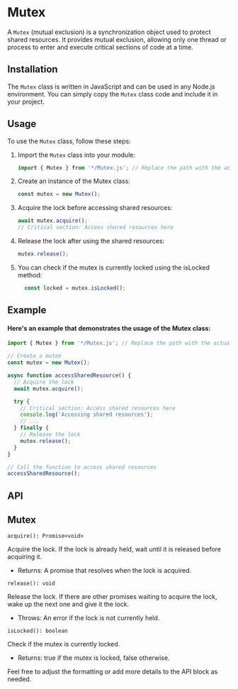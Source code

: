 # Mutex

A `Mutex` (mutual exclusion) is a synchronization object used to protect shared resources. It provides mutual exclusion, allowing only one thread or process to enter and execute critical sections of code at a time.

## Installation

The `Mutex` class is written in JavaScript and can be used in any Node.js environment. You can simply copy the `Mutex` class code and include it in your project.

## Usage

To use the `Mutex` class, follow these steps:

1. Import the `Mutex` class into your module:
   ```javascript
   import { Mutex } from '*/Mutex.js'; // Replace the path with the actual path to the mutex.js file
    ```
2. Create an instance of the Mutex class:
    ```javascript
   const mutex = new Mutex();
    ```
3. Acquire the lock before accessing shared resources:
    ```javascript
    await mutex.acquire();
    // Critical section: Access shared resources here
    ```
4. Release the lock after using the shared resources:
    ```javascript
    mutex.release();
    ```
5. You can check if the mutex is currently locked using the isLocked method:
    ```javascript
      const locked = mutex.isLocked();
    ```
   
## Example

#### Here's an example that demonstrates the usage of the Mutex class:
```javascript
import { Mutex } from '*/Mutex.js'; // Replace the path with the actual path to the mutex.js file

// Create a mutex
const mutex = new Mutex();

async function accessSharedResource() {
  // Acquire the lock
  await mutex.acquire();

  try {
    // Critical section: Access shared resources here
    console.log('Accessing shared resources');
    // ...
  } finally {
    // Release the lock
    mutex.release();
  }
}

// Call the function to access shared resources
accessSharedResource();
```

## API
## Mutex

`acquire(): Promise<void>`

Acquire the lock. If the lock is already held, wait until it is released before acquiring it.

* Returns: A promise that resolves when the lock is acquired.

`release(): void`

Release the lock. If there are other promises waiting to acquire the lock, wake up the next one and give it the lock.
* Throws: An error if the lock is not currently held.

`isLocked(): boolean`

Check if the mutex is currently locked.
* Returns: true if the mutex is locked, false otherwise.

Feel free to adjust the formatting or add more details to the API block as needed.

